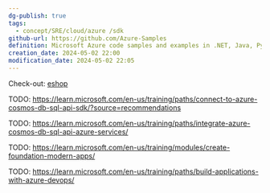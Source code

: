```yaml
---
dg-publish: true
tags:
  - concept/SRE/cloud/azure /sdk
github-url: https://github.com/Azure-Samples
definition: Microsoft Azure code samples and examples in .NET, Java, Python, JavaScript, TypeScript, PHP and Ruby
creation_date: 2024-05-02 22:00
modification_date: 2024-05-02 22:05
---
```


Check-out: [eshop](https://github.com/Azure-Samples/eShopOnAzure)

TODO:  https://learn.microsoft.com/en-us/training/paths/connect-to-azure-cosmos-db-sql-api-sdk/?source=recommendations

TODO: https://learn.microsoft.com/en-us/training/paths/integrate-azure-cosmos-db-sql-api-azure-services/

TODO: https://learn.microsoft.com/en-us/training/modules/create-foundation-modern-apps/

TODO: https://learn.microsoft.com/en-us/training/paths/build-applications-with-azure-devops/
